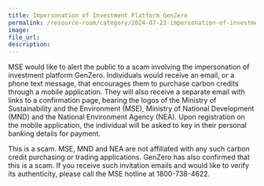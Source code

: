 ```yaml
---  
title: Impersonation of Investment Platform GenZero
permalink: /resource-room/category/2024-07-23-impersonation-of-investment-platform-genzero/  
image:  
file_url:  
description:  
---  
```


MSE would like to alert the public to a scam involving the impersonation of investment platform GenZero. Individuals would receive an email, or a phone text message, that encourages them to purchase carbon credits through a mobile application. They will also receive a separate email with links to a confirmation page, bearing the logos of the Ministry of Sustainability and the Environment (MSE), Ministry of National Development (MND) and the National Environment Agency (NEA). Upon registration on the mobile application, the individual will be asked to key in their personal banking details for payment.

This is a scam. MSE, MND and NEA are not affiliated with any such carbon credit purchasing or trading applications. GenZero has also confirmed that this is a scam. If you receive such invitation emails and would like to verify its authenticity, please call the MSE hotline at 1800-738-4622.
